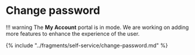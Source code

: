 # Change password

!!! warning
    The **My Account** portal is in <Badge text="preview " type="warn" vertical="middle" /> mode. We are working on adding more features to enhance the experience of the user.

{% include "../fragments/self-service/change-password.md" %}